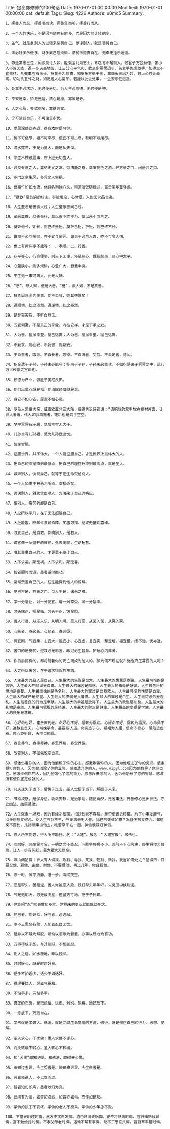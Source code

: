 Title: 提高你修养的100句话
Date: 1970-01-01 00:00:00
Modified: 1970-01-01 00:00:00
cat: default
Tags: 
Slug: 4226
Authors: u0mo5 
Summary: 

    1、择善人而交，择善书而读，择善言而听，择善行而从。

    2、一个人的快乐，不是因为他拥有的多，而是因为他计较的少。

    3、生气，就是拿别人的过错来惩罚自己。原谅别人，就是善待自己。

    4、未必钱多乐便多，财多累己招烦恼。清贫乐道真自在，无牵无挂乐逍遥。

    5、静坐常思己过，闲谈莫论人非，能受苦乃为志士，肯吃亏不是痴人，敬君子方显有德，怕小人不算无能，退一步天高地阔，让三分心平气和，欲进步需思退步，若着手先虑放手，如得意不宜重往，凡做事应有余步。持黄金为珍贵，知安乐方值千金，事临头三思为妙，怒上心忍让最高。切勿贪意外之财，知足者人心常乐。若能以此去处事，一生安乐任逍遥。

    6、处事不必求功，无过便是功。为人不必感德，无怨便是德。

    7、平安是幸，知足是福，清心是禄，寡欲是寿。

    8、人之心胸，多欲则窄，寡欲则宽。

    9、宁可清贫自乐，不可浊富多忧。

    10、受思深处宜先退，得意浓时便可休。

    11、势不可使尽，福不可享尽，便宜不可占尽，聪明不可用尽。

    12、滴水穿石，不是力量大，而是功夫深。

    13、平生不做皱眉事，世上应无切齿人。

    14、须交有道之人，莫结无义之友。饮清静之茶，莫贪花色之酒。开方便之门，闲是非之口。

    15、多门之室生风，多言之人生祸。

    16、世事忙忙如水流，休将名利挂心头。粗茶淡饭随缘过，富贵荣华莫强求。

    17、“我欲”是贫穷的标志。事能常足，心常惬，人到无求品自高。

    18、人生至恶是善谈人过；人生至愚恶闻己过。

    19、诸恶莫做，众善奉行，莫以善小而不为，莫以恶小而为之。

    20、莫妒他长，妒长，则己终是短。莫护己短，护短，则己终不长。

    21、做事不必与俗同，亦不宜与俗异。做事不必令人喜，亦不可令人憎。

    22、世上有两件事不能等：一、孝顺。二、行善。

    23、存平等心，行方便事，则天下无事。怀慈悲心，做慈悲事，则心中太平。

    24、心量狭小，则多烦恼，心量广大，智慧丰饶。

    25、平生无一事可瞒人，此是大快。

    26、“恶”，恐人知，便是大恶。“善”，欲人知，不是真善。

    27、扶危周急固为美事。能不自夸，则其德厚矣！

    28、遇顺境，处之淡然，遇逆境，处之泰然。

    29、是非天天有，不听自然无。

    30、五官刺激，不是真正的享受。内在安祥，才是下手之处。

    31、人为善，福虽未至，祸已远离；人为恶，祸虽未至，福已远离。

    32、不妄求，则心安，不妄做，则身安。

    33、不自重者，取辱。不自长者，取祸。不自满者，受益。不自足者，博闻。

    34、积金遗于子孙，子孙未必能守；积书于子孙，子孙未必能读。不如积阴德于冥冥之中，此乃万世传家之宝训也。

    35、积德为产业，强胜于美宅良田。

    36、能付出爱心就是福，能消除烦恼就是慧。

    37、身安不如心安，屋宽不如心宽。

    38、罗马人凯撒大帝，威震欧亚非三大陆，临终告诉侍者说：“请把我的双手放在棺材外面，让世人看看，伟大如我凯撒者，死后也是两手空空。

    39、梦中冥冥有乐趣，觉后空空无大千。

    40、儿孙自有儿孙福，莫为儿孙做远忧。

    41、情生智隔。

    42、征服世界，并不伟大，一个人能征服自己，才是世界上最伟大的人。

    43、把自己的欲望降到最低点，把自己的理性升华到最高点，就是圣人。

    44、嫉妒别人，仇视异己，就等于把生命交给别人。

    45、一个人如果不被恶习所染，幸福近矣。

    46、诽谤别人，就象含血喷人，先污染了自己的嘴巴。

    47、恨别人，痛苦的却是自己。

    48、人之所以平凡，在于无法超越自己。

    49、大肚能容，断却许多烦恼障，笑容可掬，结成无量欢喜缘。

    50、改变自己，是自救，影响别人，是救人。

    51、谎言像一朵盛开的鲜花，外表美丽，生命短暂。

    52、唯其尊重自己的人，才更勇于缩小自己。

    53、人不求福，斯无祸。人不求利，斯无害。

    54、智者顺时而谋，愚者逆时而动。

    55、常常责备自己的人，往往能得到他人的谅解。

    56、见己不是，万善之门。见人不是，诸恶之根。

    57、学一分退让，讨一分便宜。增一分享受，减一分福泽。

    58、念头端正，福星临，念头不正，灾星照。

    59、善人行善，从乐入乐，从明入明。恶人行恶，从苦入苦，从冥入冥。

    60、心慈者，寿必长。心刻者，寿必促。

    61、骨宜刚，气宜柔，志宜大，胆宜小，心宜虚，言宜实，慧宜增，福宜惜，虑不远，忧亦近。

    62、苦口的是良药，逆耳必是忠言。改过必生智慧。护短心内非贤。

    63、你目前拥有的，都将随着你的死亡而成为他人的。那为何不现在就布施给真正需要的人呢？

    64、人之所以痛苦，在于追求错误的东西。

    65、人生最大的敌人是自己。人生最大的失败是自大。人生最大的愚蠢是欺骗。人生最可怜的是嫉妒。人生最大的错误是自卑。人生最大的痛苦是痴迷。人生最大的羞辱是献媚。人生最危险的境地是贪婪。人生最烦恼的是争名利。人生最大的罪过是自欺欺人。人生最可怜的性情是自卑。人生最大的破产是绝望。人生最大的债务是人情债。人生最大的罪过是杀生。人生最可恶的是淫乱。人生最善良的行为是奉献。人生最大的幸福是放得下。人生最大的欣慰是布施。人生最大的礼物是宽恕。人生最可佩服的是精进。人生最大的财富是健康。人生最高的享受是学佛。人生最大的快乐是念佛。

    66、心好命也好，富贵直到老。命好心不好，福转为祸兆。心好命不好，祸转为福报。心命具不好，遭殃且贫夭。心可挽乎命，最要存人道。命实造于心，祸福为人招，信命不修心，阴阳恐虚矫。修心亦听命，天地自相保。

    67、寡言养气，寡事养神，寡思养精，寡念养性。

    68、改变别人，不如先改变自己。

    69、感激伤害你的人，因为他磨练了你的心志。感激欺骗你的人，因为他增进了你的见识。感激鞭打你的人，因为他消除了你的业障。感激遗弃你的人，www.vipyl.com因为他教导了你应自立。感激绊倒你的人，因为他强化了你的能力。感激斥责你的人，因为他助长了你的智慧。感激所有使你坚定成就的人。

    70、凡夫迷失于当下，后悔于过去。圣人觉悟于当下，解脱于未来。

    71、节欲戒怒，是保身法，收敛安静，是治家法，随便自然，是省事法，行善修心是出世法。守此四法，结局通达。

    72、人生就象一场戏，因为有缘才相聚。相扶到老不容易，是否更该去珍惜。为了小事发脾气，回头想想又何必。别人生气我不气，气出病来无人替。我若气死谁如意？况且伤神又费力。邻居亲不要比，儿孙琐事由他去，吃苦享乐在一起，神仙羡慕好伴侣。

    73、忍人所不能忍，行人所不能行。名：“大雄”。故名：“大雄宝殿”。即佛也。

    74、忍耐好，忍耐是奇宝。一朝之念不能忍，斗胜争强祸不小。忍气不下心病生，终生将你苦缠绕，让人一步有何妨，量大福大无烦恼。

    75、寒山问拾得：世人有人谤我、欺我、辱我、笑我、轻我、贱我，我当如何处之？拾得曰：只要忍他、避他、由他、耐他、不要理他，再过几年，你且看他。

    76、忍一时，风平浪静，退一步，海阔天空。

    77、恶是犁头，善是泥，善人常被恶人欺，铁打犁头年年坏，未见田中换烂泥。

    78、气是无明火，忍是敌灾星，但留方寸地，把于子孙耕。

    79、你能把“忍”功夫做到多大，你将来的事业就能成就多大。

    80、屈己者，能处众，好胜者，必遇敌。

    81、事不三思总有败，人能百忍自无忧。

    82、是非以不辩为解脱，烦恼以忍辱为智慧，办事以尽力为有功。

    83、万事得成于忍，与其能辩，不如能忍。

    84、伤人之语，如水覆地，难以挽回。

    85、时时好心，就是时时好日。

    86、话多不如话少，话少不如话好。

    87、得理要饶人，理直气要和。

    88、不怕事多，只怕多事。

    89、真正的布施，是把烦恼、忧虑、分别、执着、通通放下。

    90、一念放下，万般自在。

    91、学佛就是学做人。佛法，就是完成生命觉醒的方法，修行，就是修正自己的行为、思想、见解。

    92、圣人求心，不求佛；愚人求佛不求心。

    93、凡夫转境不转心。圣人转心不转境。

    94、知“因果”即知进退。知佛法，即得开心果。

    95、欲知过去世，今生受者是。欲知来世果，今生做者是。

    96、若真修道人，不见世间过。

    97、智者知幻即离，愚者以幻为真。

    98、世间有为法，如梦幻泡影，如露亦如电，应作如是观。

    99、学佛的孩子不变坏，学佛的老人不痴呆，学佛的少年永不败。

    100、不惜光阴过时悔，黑发不学白发悔。酒色赌博致祸悔，安不将息病时悔。官行贿赂致罪悔，富不勤俭贫时悔。不孝父母老时悔，遇难不帮有事悔。动不三思临头悔，盲目草率错时悔。